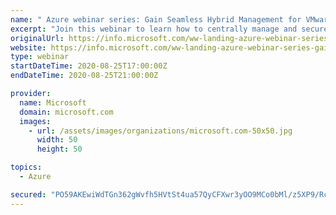 ```yaml
---
name: " Azure webinar series: Gain Seamless Hybrid Management for VMware with Azure VMware Solution"
excerpt: "Join this webinar to learn how to centrally manage and secure your VMware workloads in the cloud."
originalUrl: https://info.microsoft.com/ww-landing-azure-webinar-series-gain-seamless-hybrid-management-for-vmware-with-azure-vmware-solution.html
website: https://info.microsoft.com/ww-landing-azure-webinar-series-gain-seamless-hybrid-management-for-vmware-with-azure-vmware-solution.html
type: webinar
startDateTime: 2020-08-25T17:00:00Z
endDateTime: 2020-08-25T21:00:00Z

provider:
  name: Microsoft
  domain: microsoft.com
  images:
    - url: /assets/images/organizations/microsoft.com-50x50.jpg
      width: 50
      height: 50

topics:
  - Azure

secured: "PO59AKEwiWdTGn362gWvfh5HVtSt4ua57QyCFXwr3yOO9MCo0bMl/z5XP9/RcDILywYKfqKpYN1z3jq7zfTeQayVJWHWHAh88pMfEGLp1cMhCe7oiAM/KInhVBayba/EAZTYv/4WeXjU1zNwxGm7uLsqRDC4DVhgPTjXbfXoMEbUrkbZkI3Q7dF9SfQoo35y99p09MfWfgnccGwjA+AtNBMJF3O9RTFZkIj4gdAEMrTILVPoVhFwLgPZLHfk6YLKdxlhQSWvjSCqLwardMfb/Z/fZNdNa+BnJZXuoa5WpbSOojdcfoRgfT4Q6jfyXL5VhvFMcLLNflwzB6kWtn0YOg==;NTA7klIyYk9Q9/EdEBwiKg=="
---
```


